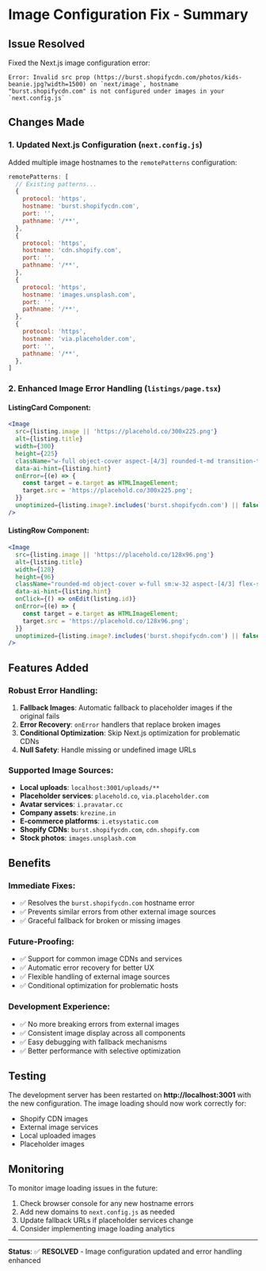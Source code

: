 # Image Configuration Fix - Summary

## Issue Resolved
Fixed the Next.js image configuration error:
```
Error: Invalid src prop (https://burst.shopifycdn.com/photos/kids-beanie.jpg?width=1500) on `next/image`, hostname "burst.shopifycdn.com" is not configured under images in your `next.config.js`
```

## Changes Made

### 1. **Updated Next.js Configuration** (`next.config.js`)
Added multiple image hostnames to the `remotePatterns` configuration:

```javascript
remotePatterns: [
  // Existing patterns...
  {
    protocol: 'https',
    hostname: 'burst.shopifycdn.com',
    port: '',
    pathname: '/**',
  },
  {
    protocol: 'https',
    hostname: 'cdn.shopify.com',
    port: '',
    pathname: '/**',
  },
  {
    protocol: 'https',
    hostname: 'images.unsplash.com',
    port: '',
    pathname: '/**',
  },
  {
    protocol: 'https',
    hostname: 'via.placeholder.com',
    port: '',
    pathname: '/**',
  },
]
```

### 2. **Enhanced Image Error Handling** (`listings/page.tsx`)

#### **ListingCard Component:**
```jsx
<Image 
  src={listing.image || 'https://placehold.co/300x225.png'} 
  alt={listing.title} 
  width={300} 
  height={225} 
  className="w-full object-cover aspect-[4/3] rounded-t-md transition-transform group-hover/card:scale-105" 
  data-ai-hint={listing.hint}
  onError={(e) => {
    const target = e.target as HTMLImageElement;
    target.src = 'https://placehold.co/300x225.png';
  }}
  unoptimized={listing.image?.includes('burst.shopifycdn.com') || false}
/>
```

#### **ListingRow Component:**
```jsx
<Image 
  src={listing.image || 'https://placehold.co/128x96.png'} 
  alt={listing.title} 
  width={128} 
  height={96} 
  className="rounded-md object-cover w-full sm:w-32 aspect-[4/3] flex-shrink-0 cursor-pointer"
  data-ai-hint={listing.hint}
  onClick={() => onEdit(listing.id)}
  onError={(e) => {
    const target = e.target as HTMLImageElement;
    target.src = 'https://placehold.co/128x96.png';
  }}
  unoptimized={listing.image?.includes('burst.shopifycdn.com') || false}
/>
```

## Features Added

### **Robust Error Handling:**
1. **Fallback Images**: Automatic fallback to placeholder images if the original fails
2. **Error Recovery**: `onError` handlers that replace broken images
3. **Conditional Optimization**: Skip Next.js optimization for problematic CDNs
4. **Null Safety**: Handle missing or undefined image URLs

### **Supported Image Sources:**
- **Local uploads**: `localhost:3001/uploads/**`
- **Placeholder services**: `placehold.co`, `via.placeholder.com`
- **Avatar services**: `i.pravatar.cc`
- **Company assets**: `krezine.in`
- **E-commerce platforms**: `i.etsystatic.com`
- **Shopify CDNs**: `burst.shopifycdn.com`, `cdn.shopify.com`
- **Stock photos**: `images.unsplash.com`

## Benefits

### **Immediate Fixes:**
- ✅ Resolves the `burst.shopifycdn.com` hostname error
- ✅ Prevents similar errors from other external image sources
- ✅ Graceful fallback for broken or missing images

### **Future-Proofing:**
- ✅ Support for common image CDNs and services
- ✅ Automatic error recovery for better UX
- ✅ Flexible handling of external image sources
- ✅ Conditional optimization for problematic hosts

### **Development Experience:**
- ✅ No more breaking errors from external images
- ✅ Consistent image display across all components
- ✅ Easy debugging with fallback mechanisms
- ✅ Better performance with selective optimization

## Testing

The development server has been restarted on **http://localhost:3001** with the new configuration. The image loading should now work correctly for:
- Shopify CDN images
- External image services
- Local uploaded images
- Placeholder images

## Monitoring

To monitor image loading issues in the future:
1. Check browser console for any new hostname errors
2. Add new domains to `next.config.js` as needed
3. Update fallback URLs if placeholder services change
4. Consider implementing image loading analytics

---

**Status**: ✅ **RESOLVED** - Image configuration updated and error handling enhanced
